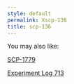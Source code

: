 ```yaml
---
style: default
permalink: Xscp-136
title: scp-136
---
```

You may also like:

[SCP-1779](http://scp-wiki.net/scp-1779)

[Experiment Log 713](http://scp-wiki.net/experiment-log-713)
